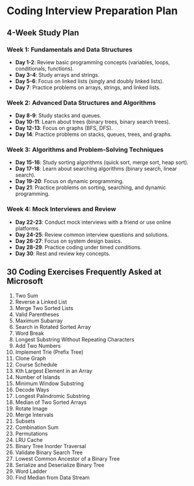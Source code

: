 # Coding Interview Preparation Plan

## 4-Week Study Plan

### Week 1: Fundamentals and Data Structures
- **Day 1-2**: Review basic programming concepts (variables, loops, conditionals, functions).
- **Day 3-4**: Study arrays and strings.
- **Day 5-6**: Focus on linked lists (singly and doubly linked lists).
- **Day 7**: Practice problems on arrays, strings, and linked lists.

### Week 2: Advanced Data Structures and Algorithms
- **Day 8-9**: Study stacks and queues.
- **Day 10-11**: Learn about trees (binary trees, binary search trees).
- **Day 12-13**: Focus on graphs (BFS, DFS).
- **Day 14**: Practice problems on stacks, queues, trees, and graphs.

### Week 3: Algorithms and Problem-Solving Techniques
- **Day 15-16**: Study sorting algorithms (quick sort, merge sort, heap sort).
- **Day 17-18**: Learn about searching algorithms (binary search, linear search).
- **Day 19-20**: Focus on dynamic programming.
- **Day 21**: Practice problems on sorting, searching, and dynamic programming.

### Week 4: Mock Interviews and Review
- **Day 22-23**: Conduct mock interviews with a friend or use online platforms.
- **Day 24-25**: Review common interview questions and solutions.
- **Day 26-27**: Focus on system design basics.
- **Day 28-29**: Practice coding under timed conditions.
- **Day 30**: Rest and review key concepts.

## 30 Coding Exercises Frequently Asked at Microsoft

1. Two Sum
2. Reverse a Linked List
3. Merge Two Sorted Lists
4. Valid Parentheses
5. Maximum Subarray
6. Search in Rotated Sorted Array
7. Word Break
8. Longest Substring Without Repeating Characters
9. Add Two Numbers
10. Implement Trie (Prefix Tree)
11. Clone Graph
12. Course Schedule
13. Kth Largest Element in an Array
14. Number of Islands
15. Minimum Window Substring
16. Decode Ways
17. Longest Palindromic Substring
18. Median of Two Sorted Arrays
19. Rotate Image
20. Merge Intervals
21. Subsets
22. Combination Sum
23. Permutations
24. LRU Cache
25. Binary Tree Inorder Traversal
26. Validate Binary Search Tree
27. Lowest Common Ancestor of a Binary Tree
28. Serialize and Deserialize Binary Tree
29. Word Ladder
30. Find Median from Data Stream
